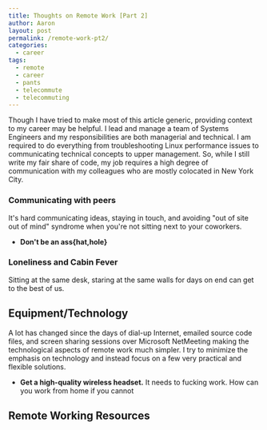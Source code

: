```yaml
---
title: Thoughts on Remote Work [Part 2]
author: Aaron
layout: post
permalink: /remote-work-pt2/
categories:
  - career
tags:
  - remote
  - career
  - pants
  - telecommute
  - telecommuting
---
```


Though I have tried to make most of this article generic, providing context
to my career may be helpful.  I lead and manage a team of Systems Engineers
and my responsibilities are both managerial
and technical. I am required to do everything from troubleshooting Linux
performance issues to communicating technical concepts to upper management.
So, while I still write my fair share of code, my job requires a high
degree of communication with my colleagues who are mostly colocated in New
York City.



### Communicating with peers

It's hard communicating ideas, staying in touch, and
avoiding "out of site out of mind" syndrome when you're not sitting next to your
coworkers.

* **Don't be an ass{hat,hole}**

### Loneliness and Cabin Fever

Sitting at the same desk, staring at the same walls for days on end can get to the best of us.

## Equipment/Technology

A lot has changed since the days of dial-up Internet,
emailed source code files, and screen sharing sessions over Microsoft NetMeeting making
the technological aspects of remote work much simpler.  I try to minimize the emphasis
on technology and instead focus on a few very practical and flexible solutions.

* **Get a high-quality wireless headset.**  It needs to fucking work. How can you
  work from home if you cannot

## Remote Working Resources

